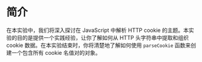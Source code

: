 # 简介

在本实验中，我们将深入探讨在 JavaScript 中解析 HTTP cookie 的主题。本实验的目的是提供一个实践经验，让你了解如何从 HTTP 头字符串中提取和组织 cookie 数据。在本实验结束时，你将清楚地了解如何使用 `parseCookie` 函数来创建一个包含所有 cookie 名值对的对象。
